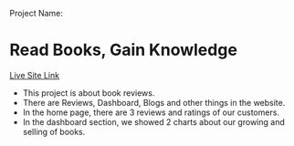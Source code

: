 Project Name:
# Read Books, Gain Knowledge
[Live Site Link](https://ninth-assignment.netlify.app/)
- This project is about book reviews.
- There are Reviews, Dashboard, Blogs and other things in the website.
- In the home page, there are 3 reviews and ratings of our customers.
- In the dashboard section, we showed 2 charts about our growing and selling of books.
